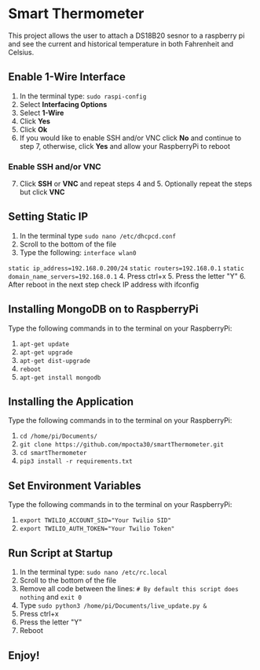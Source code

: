 # Smart Thermometer
This project allows the user to attach a DS18B20 sesnor to a raspberry pi and see the current and historical temperature in both Fahrenheit and Celsius.


## Enable 1-Wire Interface
1. In the terminal type: `sudo raspi-config`
2. Select **Interfacing Options**
3. Select **1-Wire**
4. Click **Yes**
5. Click **Ok**
6. If you would like to enable SSH and/or VNC click **No** and continue to step 7, otherwise, click **Yes** and allow your RaspberryPi to reboot

### Enable SSH and/or VNC
7. Click **SSH** or **VNC** and repeat steps 4 and 5.  Optionally repeat the steps but click **VNC**


## Setting Static IP
1. In the terminal type `sudo nano /etc/dhcpcd.conf`
2. Scroll to the bottom of the file
3. Type the following:
`interface wlan0`

`static ip_address=192.168.0.200/24`
`static routers=192.168.0.1`
`static domain_name_servers=192.168.0.1`
4. Press ctrl+x
5. Press the letter "Y"
6. After reboot in the next step check IP address with ifconfig


## Installing MongoDB on to RaspberryPi
Type the following commands in to the terminal on your RaspberryPi:
1. `apt-get update`
2. `apt-get upgrade`
3. `apt-get dist-upgrade`
4. `reboot`
5. `apt-get install mongodb`


## Installing the Application
Type the following commands in to the terminal on your RaspberryPi:
1. `cd /home/pi/Documents/`
1. `git clone https://github.com/mpocta30/smartThermometer.git`
2. `cd smartThermometer`
3. `pip3 install -r requirements.txt`


## Set Environment Variables
Type the following commands in to the terminal on your RaspberryPi:
1. `export TWILIO_ACCOUNT_SID="Your Twilio SID"`
2. `export TWILIO_AUTH_TOKEN="Your Twilio Token"`


## Run Script at Startup
1. In the terminal type: `sudo nano /etc/rc.local`
2. Scroll to the bottom of the file
3. Remove all code between the lines: `# By default this script does nothing` and `exit 0`
4. Type `sudo python3 /home/pi/Documents/live_update.py &`
4. Press ctrl+x
5. Press the letter "Y"
6. Reboot


## Enjoy!
